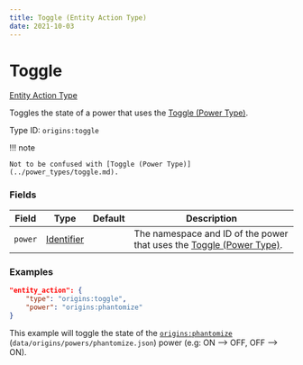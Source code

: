 ```yaml
---
title: Toggle (Entity Action Type)
date: 2021-10-03
---
```


# Toggle

[Entity Action Type](../entity_action_types.md)

Toggles the state of a power that uses the [Toggle (Power Type)](../power_types/toggle.md).

Type ID: `origins:toggle`

!!! note

    Not to be confused with [Toggle (Power Type)](../power_types/toggle.md).


### Fields

Field | Type | Default | Description
------|------|---------|-------------
`power` | [Identifier](../data_types/identifier.md) | | The namespace and ID of the power that uses the [Toggle (Power Type)](../power_types/toggle.md).


### Examples

```json
"entity_action": {
    "type": "origins:toggle",
    "power": "origins:phantomize"
}
```

This example will toggle the state of the [`origins:phantomize`](https://github.com/apace100/origins-fabric/blob/1.17/src/main/resources/data/origins/powers/phantomize.json) (`data/origins/powers/phantomize.json`) power (e.g: ON --> OFF, OFF --> ON).
